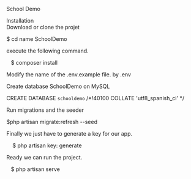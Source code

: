 School Demo


Installation
<br>
Download or clone the projet

$ cd name SchoolDemo
   
execute the following command.

   $ composer install
   
Modify the name of the .env.example file. by .env

Create database SchoolDemo on MySQL

CREATE DATABASE `schooldemo` /*!40100 COLLATE 'utf8_spanish_ci' */

Run migrations and the seeder

$php artisan migrate:refresh --seed

Finally we just have to generate a key for our app.

    $ php artisan key: generate
    
Ready we can run the project.

   $ php artisan serve

